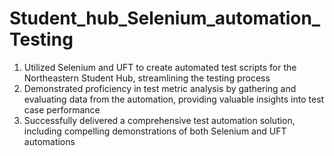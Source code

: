 # Student_hub_Selenium_automation_Testing

1. Utilized Selenium and UFT to create automated test scripts for the Northeastern Student Hub, streamlining the testing process
2. Demonstrated proficiency in test metric analysis by gathering and evaluating data from the automation, providing valuable insights into test case performance
3. Successfully delivered a comprehensive test automation solution, including compelling demonstrations of both Selenium and UFT automations
